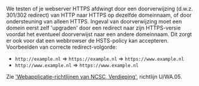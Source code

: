 We testen of je webserver HTTPS afdwingt door een doorverwijzing (d.w.z. 301/302 redirect) van HTTP naar HTTPS op dezelfde domeinnaam, of door ondersteuning van alleen HTTPS. Ingeval van doorverwijzing moet een domein eerst zelf 'upgraden' door een redirect naar zijn HTTPS-versie voordat het eventueel doorverwijst naar een andere domeinnaam. Dit zorgt er ook voor dat een webbrowser de HSTS-policy kan accepteren. Voorbeelden van correcte redirect-volgorde:

* `http://example.nl` ⇒ `https://example.nl` ⇒ `https://www.example.nl`
* `http://www.example.nl` ⇒ `https://www.example.nl`

Zie ['Webapplicatie-richtlijnen van NCSC, Verdieping'](https://www.ncsc.nl/actueel/whitepapers/ict-beveiligingsrichtlijnen-voor-webapplicaties.html), richtlijn U/WA.05.
